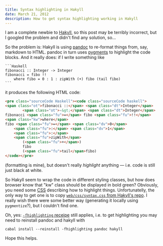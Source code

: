 ```yaml
---
title: Syntax highlighting in Hakyll
date: March 21, 2012
description: How to get syntax highlighting working in Hakyll
---
```


I am a complete newbie to [Hakyll](http://jaspervdj.be/hakyll/), so this post
may be terribly incorrect, but I googled the problem and didn't find any
solution, so…

So the problem is: Hakyll is using
[pandoc](http://johnmacfarlane.net/pandoc/index.html) to re-format things from,
say, markdown to HTML. pandoc in turn uses [pygments](http://pygments.org/) to
highlight the code blocks. And it really does: if I write something like

    ```Haskell
    fibonacci :: Integer -> Integer
    fibonacci = fibo !!
        where fibo = 0 : 1 : zipWith (+) fibo (tail fibo)
    ```

it produces the following HTML code:

```Html
<pre class="sourceCode Haskell"><code class="sourceCode haskell">
<span class="ot">fibonacci ::</span> <span class="dt">Integer</span>
        <span class="ot">-&gt;</span> <span class="dt">Integer</span>
fibonacci <span class="fu">=</span> fibo <span class="fu">!!</span>
<span class="kw">where</span>
fibo <span class="fu">=</span> <span class="dv">0</span>
    <span class="fu">:</span> <span class="dv">1</span>
    <span class="fu">:</span>
    <span class="fu">zipWith</span>
        (<span class="fu">+</span>)
        fibo
        (<span class="fu">tail</span>fibo)
</code></pre>
```

(formatting is mine), but doesn't really *highlight* anything — i.e. code is
still just black at white.

So Hakyll seem to wrap the code in different styling classes, but how does
browser know that "kw" class should be displayed in bold green?  Obviously, you
need some [CSS][css] describing how to highlight things.  Unfortunatelly, the
only way to get one is to copy [`web/css/syntax.css` from Hakyll's
repo][style.css]. I really wish there were some better way (generating it
locally using `pygmentize`?), but I couldn't find one.

Oh, yes: [`-fhighlighting` receipe][fhighlighting] still applies, i.e. to get
highlighting you may need to reinstall pandoc and hakyll with

    cabal install --reinstall -fhighlighting pandoc hakyll

Hope this helps.

[css]: https://en.wikipedia.org/wiki/Cascading_Style_Sheets "Cascading Style Sheets"
[style.css]: https://github.com/jaspervdj/hakyll/blob/master/web/css/syntax.css "Hakyll repo"
[fhighlighting]: http://jaspervdj.be/hakyll/tutorials/faq.html#does-hakyll-support-syntax-highlighting "Does Hakyll support syntax highlighting?"
